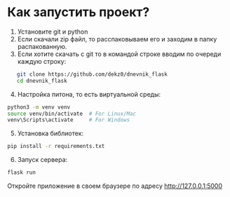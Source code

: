 # Как запустить проект?

1. Установите git и python
2. Если скачали zip файл, то расспаковываем его и заходим в папку распакованную.
3. Если хотите скачать с git то в командой строке вводим по очереди каждую строку:
```bash
   git clone https://github.com/dekz0/dnevnik_flask
   cd dnevnik_flask
```
4. Настройка питона, то есть виртуальной среды:
```bash
python3 -m venv venv
source venv/bin/activate  # For Linux/Mac
venv\Scripts\activate     # For Windows
```
5. Установка библиотек:
```bash
pip install -r requirements.txt
```
6. Запуск сервера:
```bash
flask run
```
Откройте приложение в своем браузере по адресу http://127.0.0.1:5000
